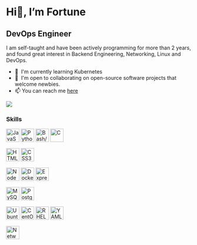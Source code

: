 Hi👋, I’m Fortune
=========================

DevOps Engineer
--------------------------------------------


I am self-taught and have been actively programming for more than 2 years, and found great interest in Backend Engineering, Networking, Linux and DevOps.

* 🌱  I'm currently learning Kubernetes
* 🤝  I'm open to collaborating on open-source software projects that welcome newbies.
* 📫  You can reach me [here](fullsnahkdeveloper@gmail.com)

<a href="https://www.twitter.com/neurospicydev" target="_blank" rel="noreferrer"><img
src="https://img.shields.io/twitter/follow/neurospicydev?logo=twitter&style=for-the-badge&color=0891b2&labelColor=1c1917"
/></a>


### Skills

<p align="left">
  <!-- Languages & Scripting -->
  <a href="https://developer.mozilla.org/en-US/docs/Web/JavaScript" target="_blank" rel="noreferrer"><img src="https://raw.githubusercontent.com/danielcranney/readme-generator/main/public/icons/skills/javascript-colored.svg" width="36" height="36" alt="JavaScript" /></a>
  <a href="https://www.python.org/" target="_blank" rel="noreferrer"><img src="https://raw.githubusercontent.com/danielcranney/readme-generator/main/public/icons/skills/python-colored.svg" width="36" height="36" alt="Python" /></a>
  <a href="https://www.gnu.org/software/bash/" target="_blank" rel="noreferrer"><img src="https://raw.githubusercontent.com/danielcranney/readme-generator/main/public/icons/skills/bash-colored.svg" width="36" height="36" alt="Bash/Shell" /></a>
  <a href="https://www.cprogramming.com/" target="_blank" rel="noreferrer"><img src="https://raw.githubusercontent.com/danielcranney/readme-generator/main/public/icons/skills/c-colored.svg" width="36" height="36" alt="C" /></a>
  
  <!-- Frontend -->
  <a href="https://developer.mozilla.org/en-US/docs/Glossary/HTML5" target="_blank" rel="noreferrer"><img src="https://raw.githubusercontent.com/danielcranney/readme-generator/main/public/icons/skills/html5-colored.svg" width="36" height="36" alt="HTML5" /></a>
  <a href="https://www.w3.org/TR/CSS/#css" target="_blank" rel="noreferrer"><img src="https://raw.githubusercontent.com/danielcranney/readme-generator/main/public/icons/skills/css3-colored.svg" width="36" height="36" alt="CSS3" /></a>
  
  <!-- Backend & DevOps -->
  <a href="https://nodejs.org/en/" target="_blank" rel="noreferrer"><img src="https://raw.githubusercontent.com/danielcranney/readme-generator/main/public/icons/skills/nodejs-colored.svg" width="36" height="36" alt="NodeJS" /></a>
  <a href="https://www.docker.com/" target="_blank" rel="noreferrer"><img src="https://raw.githubusercontent.com/danielcranney/readme-generator/main/public/icons/skills/docker-colored.svg" width="36" height="36" alt="Docker" /></a>
<a href="https://expressjs.com/" target="_blank" rel="noreferrer"><img src="https://raw.githubusercontent.com/danielcranney/readme-generator/main/public/icons/skills/express-colored.svg" width="36" height="36" alt="Express" /></a>
  
  <!-- Databases -->
  <a href="https://www.mysql.com/" target="_blank" rel="noreferrer"><img src="https://raw.githubusercontent.com/danielcranney/readme-generator/main/public/icons/skills/mysql-colored.svg" width="36" height="36" alt="MySQL" /></a>
  <a href="https://www.postgresql.org/" target="_blank" rel="noreferrer"><img src="https://raw.githubusercontent.com/danielcranney/readme-generator/main/public/icons/skills/postgresql-colored.svg" width="36" height="36" alt="PostgreSQL" /></a>
  
  <!-- Infrastructure & Tools -->
  <a href="https://ubuntu.com/" target="_blank" rel="noreferrer"><img src="https://raw.githubusercontent.com/danielcranney/readme-generator/main/public/icons/skills/ubuntu-colored.svg" width="36" height="36" alt="Ubuntu" /></a>
  <a href="https://www.centos.org/" target="_blank" rel="noreferrer"><img src="https://raw.githubusercontent.com/danielcranney/readme-generator/main/public/icons/skills/centos-colored.svg" width="36" height="36" alt="CentOS" /></a>
  <a href="https://www.redhat.com/" target="_blank" rel="noreferrer"><img src="https://raw.githubusercontent.com/danielcranney/readme-generator/main/public/icons/skills/redhat-colored.svg" width="36" height="36" alt="RHEL" /></a>
  <a href="https://yaml.org/" target="_blank" rel="noreferrer"><img src="https://raw.githubusercontent.com/danielcranney/readme-generator/main/public/icons/skills/yaml-colored.svg" width="36" height="36" alt="YAML" /></a>
  
  <!-- Networking -->
  <a href="https://en.wikipedia.org/wiki/Computer_network" target="_blank" rel="noreferrer"><img src="https://raw.githubusercontent.com/danielcranney/readme-generator/main/public/icons/skills/network-colored.svg" width="36" height="36" alt="Networking" /></a>
</p>

<!---
neurospicydev/neurospicydev is a ✨ special ✨ repository because its `README.md` (this file) appears on your GitHub profile.
You can click the Preview link to take a look at your changes.
--->
